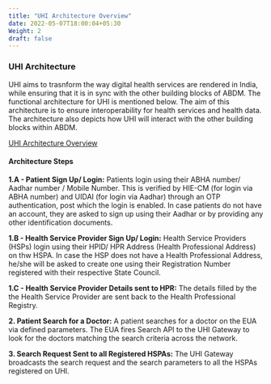 ```yaml
---
title: "UHI Architecture Overview"
date: 2022-05-07T18:00:04+05:30
Weight: 2
draft: false
---
```

### UHI Architecture 

UHI aims to trasnform the way digital health services are rendered in India, while ensuring that it is in sync with the other building blocks of ABDM. The functional architecture for UHI is mentioned below. The aim of this architecture is to ensure interoperability for health services and health data. The architecture also depicts how UHI will interact with the other building blocks within ABDM. 

[UHI Architecture Overview](../UHI_Architecture_Overview.png)

#### Architecture Steps 

**1.A - Patient Sign Up/ Login:** Patients login using their ABHA number/ Aadhar number / Mobile Number. This is verified by HIE-CM (for login via ABHA number) and UIDAI (for login via Aadhar) through an OTP authentication, post which the login is enabled. In case patients do not have an account, they are asked to sign up using their Aadhar or by providing any other identification documents. 
   
**1.B - Health Service Provider Sign Up/ Login:** Health Service Providers (HSPs) login using their HPID/ HPR Address (Health Professional Address) on thw HSPA. In case the HSP does not have a Health Professional Address, he/she will be asked to create one using their Registration Number registered with their respective State Council. 

**1.C - Health Service Provider Details sent to HPR:** The details filled by the the Health Service Provider are sent back to the Health Professional Registry. 

**2. Patient Search for a Doctor:** A patient searches for a doctor on the EUA via defined parameters. The EUA fires Search API to the  UHI Gateway to look for the doctors matching the search criteria across the network.

**3. Search Request Sent to all Registered HSPAs:** The UHI Gateway broadcasts the search request and the search parameters to all the HSPAs registered on UHI. 


